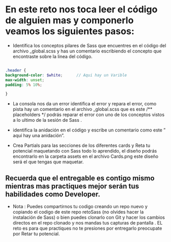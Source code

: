 # En este reto nos toca leer el código de alguien mas y componerlo veamos los siguientes pasos:

  - Identifica los conceptos pilares de Sass que encuentres en el código del archivo _global.scss  y has un comentario escribiendo el concepto que encontraste sobre la linea del código.


  ```scss

  .header {
  background-color: $white;      // Aqui hay un Varible 
  max-width: unset;
  padding: 5% 10%;
  
  }

  ```

  - La consola nos da un error identifica el error y repara el error, como pista hay un comentario en el  archivo _global.scss que es este /** placeholders */  podrás reparar el error con uno de los conceptos vistos a lo ultimo de la sesión de Sass .

  - identifica la anidación en el código y escribe un comentario como este  ” aquí hay una anidación”.

  - Crea Partials para las secciones de los diferentes cards y Reta tu potencial maquetando con Sass todo lo aprendido, el  diseño podrás encontrarlo en la carpeta assets en el archivo Cards.png este diseño será el que tengas que maquetar.




## Recuerda que el entregable es contigo mismo mientras mas practiques mejor serán tus habilidades como Developer.


- Nota : Puedes compartirnos tu codigo creando un repo nuevo y copiando el codigo de este repo retoSass (no olvides hacer la instalación de Sass) o bien puedes clonarlo con Git y hacer los cambios directos en el repo clonado y nos mandas tus capturas de pantalla . EL reto es para que practiques no te presiones por entregarlo preocupate por Retar tu potencial.




